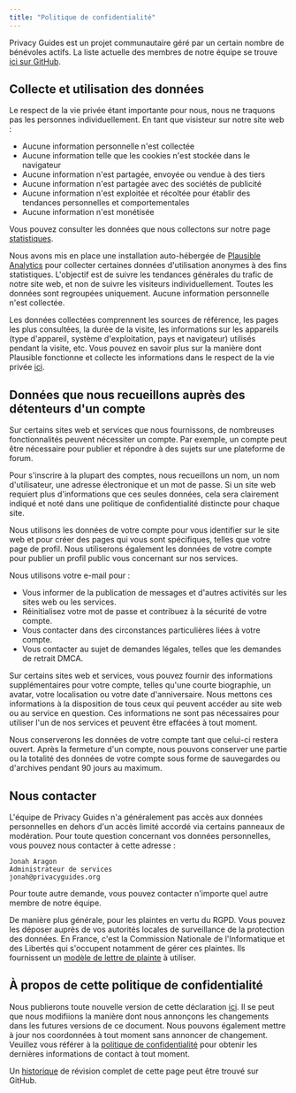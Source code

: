 ```yaml
---
title: "Politique de confidentialité"
---
```


Privacy Guides est un projet communautaire géré par un certain nombre de bénévoles actifs. La liste actuelle des membres de notre équipe se trouve [ici sur GitHub](https://github.com/orgs/privacyguides/people).

## Collecte et utilisation des données

Le respect de la vie privée étant importante pour nous, nous ne traquons pas les personnes individuellement. En tant que visisteur sur notre site web :

- Aucune information personnelle n'est collectée
- Aucune information telle que les cookies n'est stockée dans le navigateur
- Aucune information n'est partagée, envoyée ou vendue à des tiers
- Aucune information n'est partagée avec des sociétés de publicité
- Aucune information n'est exploitée et récoltée pour établir des tendances personnelles et comportementales
- Aucune information n'est monétisée

Vous pouvez consulter les données que nous collectons sur notre page [statistiques](statistics.md).

Nous avons mis en place une installation auto-hébergée de [Plausible Analytics](https://plausible.io) pour collecter certaines données d'utilisation anonymes à des fins statistiques. L'objectif est de suivre les tendances générales du trafic de notre site web, et non de suivre les visiteurs individuellement. Toutes les données sont regroupées uniquement. Aucune information personnelle n'est collectée.

Les données collectées comprennent les sources de référence, les pages les plus consultées, la durée de la visite, les informations sur les appareils (type d'appareil, système d'exploitation, pays et navigateur) utilisés pendant la visite, etc. Vous pouvez en savoir plus sur la manière dont Plausible fonctionne et collecte les informations dans le respect de la vie privée [ici](https://plausible.io/data-policy).

## Données que nous recueillons auprès des détenteurs d'un compte

Sur certains sites web et services que nous fournissons, de nombreuses fonctionnalités peuvent nécessiter un compte. Par exemple, un compte peut être nécessaire pour publier et répondre à des sujets sur une plateforme de forum.

Pour s'inscrire à la plupart des comptes, nous recueillons un nom, un nom d'utilisateur, une adresse électronique et un mot de passe. Si un site web requiert plus d'informations que ces seules données, cela sera clairement indiqué et noté dans une politique de confidentialité distincte pour chaque site.

Nous utilisons les données de votre compte pour vous identifier sur le site web et pour créer des pages qui vous sont spécifiques, telles que votre page de profil. Nous utiliserons également les données de votre compte pour publier un profil public vous concernant sur nos services.

Nous utilisons votre e-mail pour :

- Vous informer de la publication de messages et d'autres activités sur les sites web ou les services.
- Réinitialisez votre mot de passe et contribuez à la sécurité de votre compte.
- Vous contacter dans des circonstances particulières liées à votre compte.
- Vous contacter au sujet de demandes légales, telles que les demandes de retrait DMCA.

Sur certains sites web et services, vous pouvez fournir des informations supplémentaires pour votre compte, telles qu'une courte biographie, un avatar, votre localisation ou votre date d'anniversaire. Nous mettons ces informations à la disposition de tous ceux qui peuvent accéder au site web ou au service en question. Ces informations ne sont pas nécessaires pour utiliser l'un de nos services et peuvent être effacées à tout moment.

Nous conserverons les données de votre compte tant que celui-ci restera ouvert. Après la fermeture d'un compte, nous pouvons conserver une partie ou la totalité des données de votre compte sous forme de sauvegardes ou d'archives pendant 90 jours au maximum.

## Nous contacter

L'équipe de Privacy Guides n'a généralement pas accès aux données personnelles en dehors d'un accès limité accordé via certains panneaux de modération. Pour toute question concernant vos données personnelles, vous pouvez nous contacter à cette adresse :

```text
Jonah Aragon
Administrateur de services
jonah@privacyguides.org
```

Pour toute autre demande, vous pouvez contacter n'importe quel autre membre de notre équipe.

De manière plus générale, pour les plaintes en vertu du RGPD. Vous pouvez les déposer auprès de vos autorités locales de surveillance de la protection des données. En France, c'est la Commission Nationale de l'Informatique et des Libertés qui s'occupent notamment de gérer ces plaintes. Ils fournissent un [modèle de lettre de plainte](https://www.cnil.fr/en/plaintes) à utiliser.

## À propos de cette politique de confidentialité

Nous publierons toute nouvelle version de cette déclaration [ici](privacy-policy.md). Il se peut que nous modifiions la manière dont nous annonçons les changements dans les futures versions de ce document. Nous pouvons également mettre à jour nos coordonnées à tout moment sans annoncer de changement. Veuillez vous référer à la [politique de confidentialité](privacy-policy.md) pour obtenir les dernières informations de contact à tout moment.

Un [historique](https://github.com/privacyguides/privacyguides.org/commits/main/docs/about/privacy-policy.md) de révision complet de cette page peut être trouvé sur GitHub.
